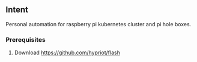 ## Intent
Personal automation for raspberry pi kubernetes cluster and pi hole boxes.

### Prerequisites

1. Download https://github.com/hypriot/flash
